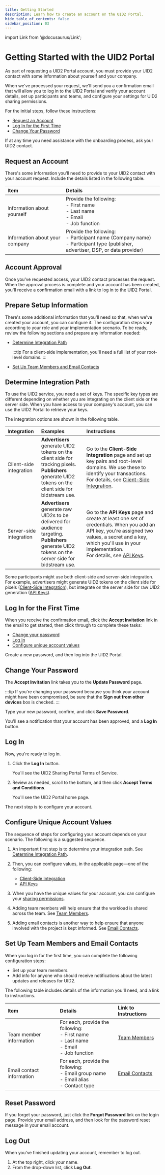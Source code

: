 ```yaml
---
title: Getting Started
description: Learn how to create an account on the UID2 Portal.
hide_table_of_contents: false
sidebar_position: 03
---
```


import Link from '@docusaurus/Link';

# Getting Started with the UID2 Portal

As part of requesting a UID2 Portal account, you must provide your UID2 contact with some information about yourself and your company.

When we've processed your request, we'll send you a confirmation email that will allow you to log in to the UID2 Portal and verify your account details, set up participants and teams, and configure your settings for UID2 sharing permissions.

For the initial steps, follow these instructions:

- [Request an Account](#request-an-account)
- [Log In for the First Time](#log-in-for-the-first-time)
- [Change Your Password](#change-your-password)

If at any time you need assistance with the onboarding process, ask your UID2 contact.

## Request an Account

There's some information you'll need to provide to your UID2 contact with your account request. Include the details listed in the following table.

| Item | Details |
| :--- | :--- |
| Information about yourself | Provide the following:<br/>- First name<br/>- Last name<br/>- Email<br/>- Job function |
| Information about your company | Provide the following:<br/>- Participant name (Company name)<br/>- Participant type (publisher, advertiser, DSP, or data provider) |

## Account Approval

Once you've requested access, your UID2 contact processes the request. When the approval process is complete and your account has been created, you'll receive a confirmation email with a link to log in to the UID2 Portal.

## Prepare Setup Information

There's some additional information that you'll need so that, when we've created your account, you can configure it. The configuration steps vary according to your role and your implementation scenario. To be ready, review the following sections and prepare any information needed:

- [Determine Integration Path](#determine-integration-path)

  :::tip
  For a client-side implementation, you'll need a full list of your root-level domains.
  :::
- [Set Up Team Members and Email Contacts](#set-up-team-members-and-email-contacts)

## Determine Integration Path

To use the UID2 service, you need a set of keys. The specific key types are different depending on whether you are integrating on the client side or the server side. When you have access to your company's account, you can use the UID2 Portal to retrieve your keys.

The integration options are shown in the following table.

| Integration | Examples | Instructions |
| :--- | :--- | :--- |
| Client-side integration | **Advertisers** generate UID2 tokens on the client side for tracking pixels.<br/>**Publishers** generate UID2 tokens on the client side for <Link href="../ref-info/glossary-uid#gl-bidstream">bidstream</Link> use. | Go to the **Client-Side Integration** page and set up key pairs and root-level domains. We use these to identify your transactions.<br/>For details, see [Client-Side Integration](client-side-integration.md). |
| Server-side integration | **Advertisers** generate raw UID2s to be delivered for audience targeting.<br/>**Publishers** generate UID2 tokens on the server side for bidstream use. | Go to the **API Keys** page and create at least one set of credentials. When you add an API key, you're assigned two values, a secret and a key, which you'll use in your implementation.<br/>For details, see [API Keys](api-keys.md). |

Some participants might use both client-side and server-side integration. For example, advertisers might generate UID2 tokens on the client side for pixels ([Client-Side Integration](client-side-integration.md)), but integrate on the server side for raw UID2 generation ([API Keys](api-keys.md)).

## Log In for the First Time

When you receive the confirmation email, click the **Accept Invitation** link in the email to get started, then click through to complete these tasks:
- [Change your password](#change-your-password)
- [Log In](#log-in)
- [Configure unique account values](#configure-unique-account-values)

Create a new password, and then log into the UID2 Portal.

## Change Your Password

The **Accept Invitation** link takes you to the **Update Password** page.

:::tip
 If you're changing your password because you think your account might have been compromised, be sure that the **Sign out from other devices** box is checked.
:::

Type your new password, confirm, and click **Save Password**.

You'll see a notification that your account has been approved, and a **Log In** button.

## Log In

Now, you're ready to log in. 

1. Click the **Log In** button.

   You'll see the UID2 Sharing Portal Terms of Service. 

2. Review as needed, scroll to the bottom, and then click **Accept Terms and Conditions**.

   You'll see the UID2 Portal home page.

The next step is to configure your account.

## Configure Unique Account Values

The sequence of steps for configuring your account depends on your scenario. The following is a suggested sequence.

1.  An important first step is to determine your integration path. See [Determine Integration Path](#determine-integration-path).

1.  Then, you can configure values, in the applicable page&#8212;one of the following:

    -  [Client-Side Integration](client-side-integration.md)
    - [API Keys](api-keys.md)

1.  When you have the unique values for your account, you can configure your [sharing permissions](sharing-permissions.md).

1. Adding team members will help ensure that the workload is shared across the team. See [Team Members](team-members.md).

1. Adding email contacts is another way to help ensure that anyone involved with the project is kept informed. See [Email Contacts](email-contacts.md).

## Set Up Team Members and Email Contacts

When you log in for the first time, you can complete the following configuration steps:

- Set up your team members.
- Add info for anyone who should receive notifications about the latest updates and releases for UID2.

The following table includes details of the information you'll need, and a link to instructions.

| Item | Details | Link to Instructions | 
| :--- | :--- | :--- |
| Team member information | For each, provide the following:<br/>- First name<br/>- Last name<br/>- Email<br/>- Job function | [Team Members](team-members.md) |
| Email contact information | For each, provide the following:<br/>- Email group name<br/>- Email alias<br/>- Contact type | [Email Contacts](email-contacts.md) |

## Reset Password

If you forget your password, just click the **Forgot Password** link on the login page. Provide your email address, and then look for the password reset message in your email account.

## Log Out

When you've finished updating your account, remember to log out.

1. At the top right, click your name.
1. From the drop-down list, click **Log Out**.